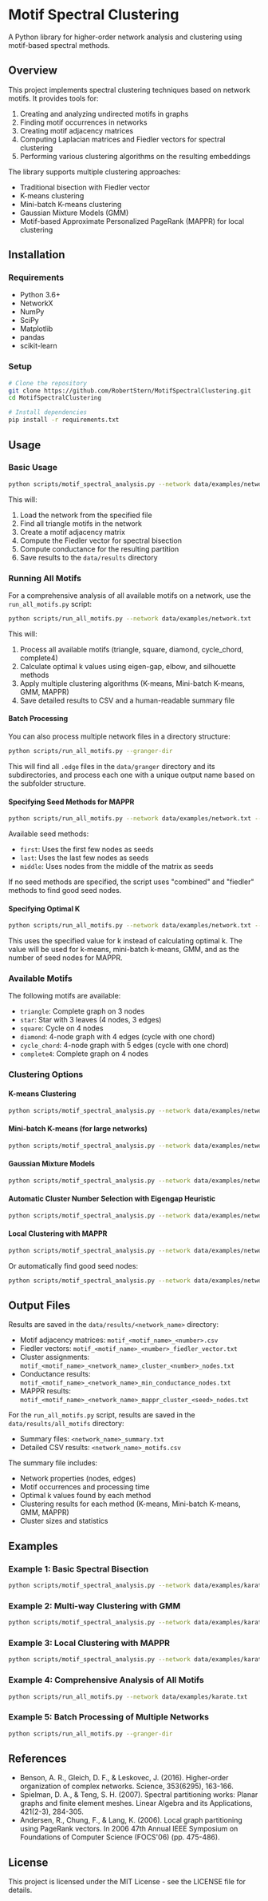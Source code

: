 # Motif Spectral Clustering

A Python library for higher-order network analysis and clustering using motif-based spectral methods.

## Overview

This project implements spectral clustering techniques based on network motifs. It provides tools for:

1. Creating and analyzing undirected motifs in graphs
2. Finding motif occurrences in networks
3. Creating motif adjacency matrices
4. Computing Laplacian matrices and Fiedler vectors for spectral clustering
5. Performing various clustering algorithms on the resulting embeddings

The library supports multiple clustering approaches:
- Traditional bisection with Fiedler vector
- K-means clustering
- Mini-batch K-means clustering
- Gaussian Mixture Models (GMM)
- Motif-based Approximate Personalized PageRank (MAPPR) for local clustering

## Installation

### Requirements

- Python 3.6+
- NetworkX
- NumPy
- SciPy
- Matplotlib
- pandas
- scikit-learn

### Setup

```bash
# Clone the repository
git clone https://github.com/RobertStern/MotifSpectralClustering.git
cd MotifSpectralClustering

# Install dependencies
pip install -r requirements.txt
```

## Usage

### Basic Usage

```bash
python scripts/motif_spectral_analysis.py --network data/examples/network.txt --motif triangle
```

This will:
1. Load the network from the specified file
2. Find all triangle motifs in the network
3. Create a motif adjacency matrix
4. Compute the Fiedler vector for spectral bisection
5. Compute conductance for the resulting partition
6. Save results to the `data/results` directory

### Running All Motifs

For a comprehensive analysis of all available motifs on a network, use the `run_all_motifs.py` script:

```bash
python scripts/run_all_motifs.py --network data/examples/network.txt
```

This will:
1. Process all available motifs (triangle, square, diamond, cycle_chord, complete4)
2. Calculate optimal k values using eigen-gap, elbow, and silhouette methods
3. Apply multiple clustering algorithms (K-means, Mini-batch K-means, GMM, MAPPR)
4. Save detailed results to CSV and a human-readable summary file

#### Batch Processing

You can also process multiple network files in a directory structure:

```bash
python scripts/run_all_motifs.py --granger-dir
```

This will find all `.edge` files in the `data/granger` directory and its subdirectories, and process each one with a unique output name based on the subfolder structure.

#### Specifying Seed Methods for MAPPR

```bash
python scripts/run_all_motifs.py --network data/examples/network.txt --seed-method first last middle
```

Available seed methods:
- `first`: Uses the first few nodes as seeds
- `last`: Uses the last few nodes as seeds
- `middle`: Uses nodes from the middle of the matrix as seeds

If no seed methods are specified, the script uses "combined" and "fiedler" methods to find good seed nodes.

#### Specifying Optimal K

```bash
python scripts/run_all_motifs.py --network data/examples/network.txt --optimal-k 5
```

This uses the specified value for k instead of calculating optimal k. The value will be used for k-means, mini-batch k-means, GMM, and as the number of seed nodes for MAPPR.

### Available Motifs

The following motifs are available:
- `triangle`: Complete graph on 3 nodes
- `star`: Star with 3 leaves (4 nodes, 3 edges)
- `square`: Cycle on 4 nodes
- `diamond`: 4-node graph with 4 edges (cycle with one chord)
- `cycle_chord`: 4-node graph with 5 edges (cycle with one chord)
- `complete4`: Complete graph on 4 nodes

### Clustering Options

#### K-means Clustering

```bash
python scripts/motif_spectral_analysis.py --network data/examples/network.txt --motif triangle --algorithm kmeans --clusters 5
```

#### Mini-batch K-means (for large networks)

```bash
python scripts/motif_spectral_analysis.py --network data/examples/network.txt --motif triangle --algorithm minibatch --clusters 5 --batch-size 100
```

#### Gaussian Mixture Models

```bash
python scripts/motif_spectral_analysis.py --network data/examples/network.txt --motif triangle --algorithm gmm --clusters 5 --covariance-type full
```

#### Automatic Cluster Number Selection with Eigengap Heuristic

```bash
python scripts/motif_spectral_analysis.py --network data/examples/network.txt --motif triangle --use-eigengap --max-k 20
```

#### Local Clustering with MAPPR

```bash
python scripts/motif_spectral_analysis.py --network data/examples/network.txt --motif triangle --algorithm mappr --seed-nodes node1 node2
```

Or automatically find good seed nodes:

```bash
python scripts/motif_spectral_analysis.py --network data/examples/network.txt --motif triangle --algorithm mappr --auto-seed --num-seeds 10
```

## Output Files

Results are saved in the `data/results/<network_name>` directory:

- Motif adjacency matrices: `motif_<motif_name>_<number>.csv`
- Fiedler vectors: `motif_<motif_name>_<number>_fiedler_vector.txt`
- Cluster assignments: `motif_<motif_name>_<network_name>_cluster_<number>_nodes.txt`
- Conductance results: `motif_<motif_name>_<network_name>_min_conductance_nodes.txt`
- MAPPR results: `motif_<motif_name>_<network_name>_mappr_cluster_<seed>_nodes.txt`

For the `run_all_motifs.py` script, results are saved in the `data/results/all_motifs` directory:

- Summary files: `<network_name>_summary.txt`
- Detailed CSV results: `<network_name>_motifs.csv`

The summary file includes:
- Network properties (nodes, edges)
- Motif occurrences and processing time
- Optimal k values found by each method
- Clustering results for each method (K-means, Mini-batch K-means, GMM, MAPPR)
- Cluster sizes and statistics

## Examples

### Example 1: Basic Spectral Bisection

```bash
python scripts/motif_spectral_analysis.py --network data/examples/karate.txt --motif triangle
```

### Example 2: Multi-way Clustering with GMM

```bash
python scripts/motif_spectral_analysis.py --network data/examples/karate.txt --motif triangle --algorithm gmm --clusters 4
```

### Example 3: Local Clustering with MAPPR

```bash
python scripts/motif_spectral_analysis.py --network data/examples/karate.txt --motif triangle --algorithm mappr --seed-nodes 0
```

### Example 4: Comprehensive Analysis of All Motifs

```bash
python scripts/run_all_motifs.py --network data/examples/karate.txt
```

### Example 5: Batch Processing of Multiple Networks

```bash
python scripts/run_all_motifs.py --granger-dir
```

## References

- Benson, A. R., Gleich, D. F., & Leskovec, J. (2016). Higher-order organization of complex networks. Science, 353(6295), 163-166.
- Spielman, D. A., & Teng, S. H. (2007). Spectral partitioning works: Planar graphs and finite element meshes. Linear Algebra and its Applications, 421(2-3), 284-305.
- Andersen, R., Chung, F., & Lang, K. (2006). Local graph partitioning using PageRank vectors. In 2006 47th Annual IEEE Symposium on Foundations of Computer Science (FOCS'06) (pp. 475-486).

## License

This project is licensed under the MIT License - see the LICENSE file for details.